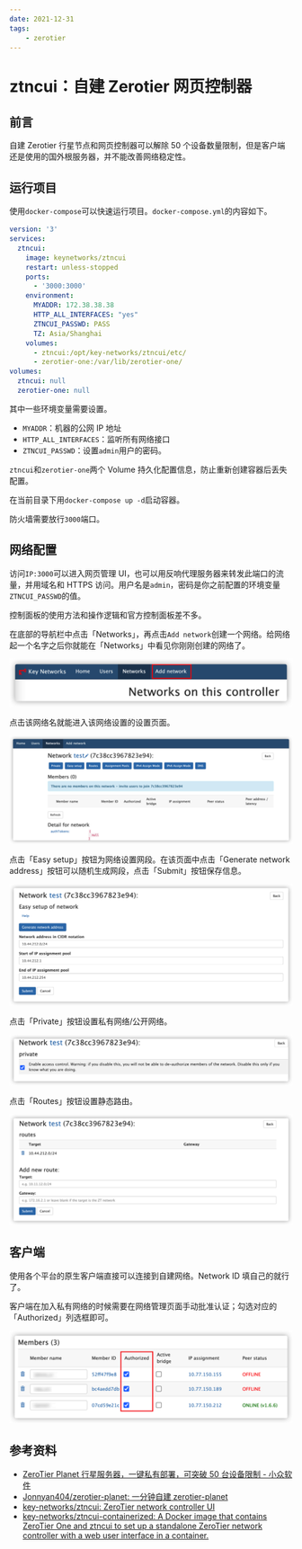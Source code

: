 ```yaml
---
date: 2021-12-31
tags:
    - zerotier
---
```


# ztncui：自建 Zerotier 网页控制器

## 前言

自建 Zerotier 行星节点和网页控制器可以解除 50 个设备数量限制，但是客户端还是使用的国外根服务器，并不能改善网络稳定性。

<!-- more -->

## 运行项目

使用`docker-compose`可以快速运行项目。`docker-compose.yml`的内容如下。

```yaml
version: '3'
services:
  ztncui:
    image: keynetworks/ztncui
    restart: unless-stopped
    ports:
      - '3000:3000'
    environment:
      MYADDR: 172.38.38.38
      HTTP_ALL_INTERFACES: "yes"
      ZTNCUI_PASSWD: PASS
      TZ: Asia/Shanghai
    volumes:
      - ztncui:/opt/key-networks/ztncui/etc/
      - zerotier-one:/var/lib/zerotier-one/
volumes:
  ztncui: null
  zerotier-one: null
```

其中一些环境变量需要设置。

- `MYADDR`：机器的公网 IP 地址
- `HTTP_ALL_INTERFACES`：监听所有网络接口
- `ZTNCUI_PASSWD`：设置`admin`用户的密码。

`ztncui`和`zerotier-one`两个 Volume 持久化配置信息，防止重新创建容器后丢失配置。

在当前目录下用`docker-compose up -d`启动容器。

防火墙需要放行`3000`端口。

## 网络配置

访问`IP:3000`可以进入网页管理 UI，也可以用反响代理服务器来转发此端口的流量，并用域名和 HTTPS 访问。用户名是`admin`，密码是你之前配置的环境变量`ZTNCUI_PASSWD`的值。

控制面板的使用方法和操作逻辑和官方控制面板差不多。

在底部的导航栏中点击「Networks」，再点击`Add network`创建一个网络。给网络起一个名字之后你就能在「Networks」中看见你刚刚创建的网络了。

![image-20211231150656489](self-hosted-zerotier-controller.assets/image-20211231150656489.png)

点击该网络名就能进入该网络设置的设置页面。

![image-20211231152132452](self-hosted-zerotier-controller.assets/image-20211231152132452.png)

点击「Easy setup」按钮为网络设置网段。在该页面中点击「Generate network address」按钮可以随机生成网段，点击「Submit」按钮保存信息。

![image-20211231152152226](self-hosted-zerotier-controller.assets/image-20211231152152226.png)

点击「Private」按钮设置私有网络/公开网络。

![image-20211231152400238](self-hosted-zerotier-controller.assets/image-20211231152400238.png)

点击「Routes」按钮设置静态路由。

![image-20211231152422204](self-hosted-zerotier-controller.assets/image-20211231152422204.png)

## 客户端

使用各个平台的原生客户端直接可以连接到自建网络。Network ID 填自己的就行了。

客户端在加入私有网络的时候需要在网络管理页面手动批准认证；勾选对应的「Authorized」列选框即可。

![image-20211231152823640](self-hosted-zerotier-controller.assets/image-20211231152823640.png)

## 参考资料

- [ZeroTier Planet 行星服务器，一键私有部署，可突破 50 台设备限制 - 小众软件](https://www.appinn.com/zerotier-planet-server-docker-install/)
- [Jonnyan404/zerotier-planet: 一分钟自建 zerotier-planet](https://github.com/Jonnyan404/zerotier-planet)
- [key-networks/ztncui: ZeroTier network controller UI](https://github.com/key-networks/ztncui)
- [key-networks/ztncui-containerized: A Docker image that contains ZeroTier One and ztncui to set up a standalone ZeroTier network controller with a web user interface in a container.](https://github.com/key-networks/ztncui-containerized)
